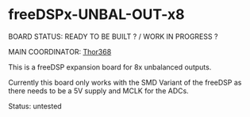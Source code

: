 # freeDSPx-UNBAL-OUT-x8

BOARD STATUS: READY TO BE BUILT ? / WORK IN PROGRESS ?

MAIN COORDINATOR: [Thor368](https://github.com/Thor368)

This is a freeDSP expansion board for 8x unbalanced outputs.

Currently this board only works with the SMD Variant of the freeDSP as there needs to be a 5V supply and MCLK for the ADCs.

Status: untested
